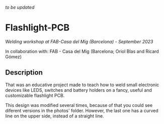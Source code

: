 *to be updated*

# Flashlight-PCB
*Welding workshop at FAB-Casa del Mig (Barcelona) - September 2023*

In collaboration with: FAB - Casa del Mig (Barcelona; Oriol Blas and Ricard Gómez)

## Description
That was an educative project made to teach how to weld small electronic devices like LEDS, switches and battery holders on a fancy, useful and customizable flashlight PCB.

This design was modified several times, because of that you could see diferent versions in the photos' folder. However, the last one has a curved line on the upper side, instead of a straight line.


